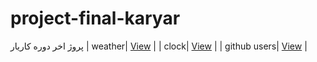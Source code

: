 # project-final-karyar
پروژ اخر دوره کاریار 
| weather| [View](https://snoou.github.io/project-final-karyar/weather/) |
| clock| [View](https://snoou.github.io/project-final-karyar/clock/) |
| github users| [View](https://snoou.github.io/project-final-karyar/project%20github/) |


